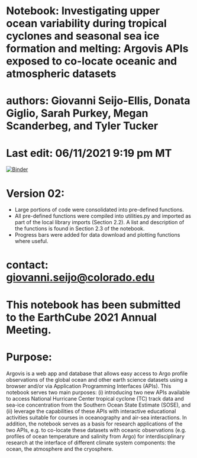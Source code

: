 # Notebook: Investigating upper ocean variability during tropical cyclones and seasonal sea ice formation and melting: Argovis APIs exposed to co-locate oceanic and atmospheric datasets

# authors: Giovanni Seijo-Ellis, Donata Giglio, Sarah Purkey, Megan Scanderbeg, and Tyler Tucker
# Last edit: 06/11/2021 9:19 pm MT

[![Binder](https://mybinder.org/badge_logo.svg)](https://mybinder.org/v2/gh/gseijo/EC_test/HEAD)
# Version 02:
- Large portions of code were consolidated into pre-defined functions.
- All pre-defined functions were compiled into utilities.py and imported as part of the local library imports (Section 2.2). A list and description of the functions is found in Section 2.3 of the notebook.
- Progress bars were added for data download and plotting functions where useful.
# contact: giovanni.seijo@colorado.edu
#  This notebook has been submitted to the EarthCube 2021 Annual Meeting.
# Purpose:
Argovis is a web app and database that allows easy access to Argo profile observations of the global ocean and other earth science datasets using a browser and/or via Application Programming Interfaces (APIs). This notebook serves two main purposes: (i) introducing two new APIs available to access National Hurricane Center tropical cyclone (TC) track data and sea-ice concentration from the Southern Ocean State Estimate (SOSE), and (ii) leverage the capabilities of these APIs with interactive educational activities suitable for courses in oceanography and air-sea interactions. In addition, the notebook serves as a basis for research applications of the two APIs, e.g. to co-locate these datasets with oceanic observations (e.g. profiles of ocean temperature and salinity from Argo) for interdisciplinary research at the interface of different climate system components: the ocean, the atmosphere and the cryosphere.
